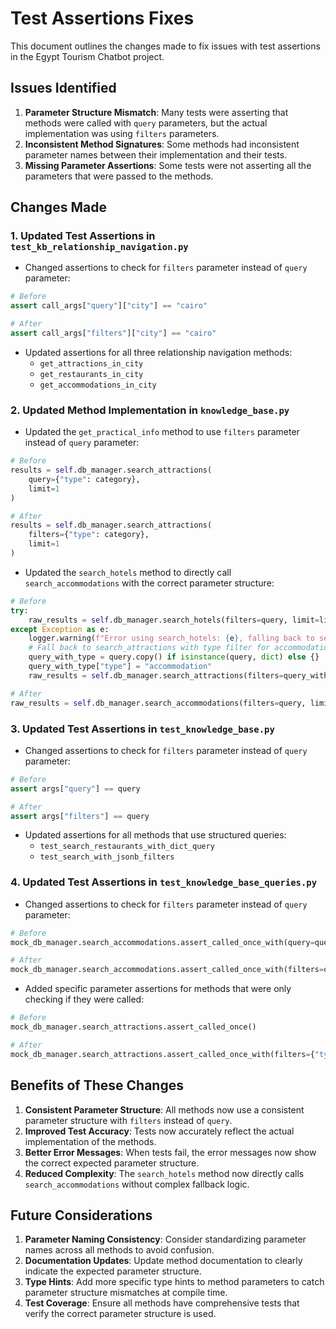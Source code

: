 # Test Assertions Fixes

This document outlines the changes made to fix issues with test assertions in the Egypt Tourism Chatbot project.

## Issues Identified

1. **Parameter Structure Mismatch**: Many tests were asserting that methods were called with `query` parameters, but the actual implementation was using `filters` parameters.
2. **Inconsistent Method Signatures**: Some methods had inconsistent parameter names between their implementation and their tests.
3. **Missing Parameter Assertions**: Some tests were not asserting all the parameters that were passed to the methods.

## Changes Made

### 1. Updated Test Assertions in `test_kb_relationship_navigation.py`

- Changed assertions to check for `filters` parameter instead of `query` parameter:

```python
# Before
assert call_args["query"]["city"] == "cairo"

# After
assert call_args["filters"]["city"] == "cairo"
```

- Updated assertions for all three relationship navigation methods:
  - `get_attractions_in_city`
  - `get_restaurants_in_city`
  - `get_accommodations_in_city`

### 2. Updated Method Implementation in `knowledge_base.py`

- Updated the `get_practical_info` method to use `filters` parameter instead of `query` parameter:

```python
# Before
results = self.db_manager.search_attractions(
    query={"type": category},
    limit=1
)

# After
results = self.db_manager.search_attractions(
    filters={"type": category},
    limit=1
)
```

- Updated the `search_hotels` method to directly call `search_accommodations` with the correct parameter structure:

```python
# Before
try:
    raw_results = self.db_manager.search_hotels(filters=query, limit=limit)
except Exception as e:
    logger.warning(f"Error using search_hotels: {e}, falling back to search_attractions with accommodations filter")
    # Fall back to search_attractions with type filter for accommodations
    query_with_type = query.copy() if isinstance(query, dict) else {}
    query_with_type["type"] = "accommodation"
    raw_results = self.db_manager.search_attractions(filters=query_with_type, limit=limit)

# After
raw_results = self.db_manager.search_accommodations(filters=query, limit=limit)
```

### 3. Updated Test Assertions in `test_knowledge_base.py`

- Changed assertions to check for `filters` parameter instead of `query` parameter:

```python
# Before
assert args["query"] == query

# After
assert args["filters"] == query
```

- Updated assertions for all methods that use structured queries:
  - `test_search_restaurants_with_dict_query`
  - `test_search_with_jsonb_filters`

### 4. Updated Test Assertions in `test_knowledge_base_queries.py`

- Changed assertions to check for `filters` parameter instead of `query` parameter:

```python
# Before
mock_db_manager.search_accommodations.assert_called_once_with(query=query, limit=limit, language=language)

# After
mock_db_manager.search_accommodations.assert_called_once_with(filters=query, limit=limit)
```

- Added specific parameter assertions for methods that were only checking if they were called:

```python
# Before
mock_db_manager.search_attractions.assert_called_once()

# After
mock_db_manager.search_attractions.assert_called_once_with(filters={"type": category}, limit=1)
```

## Benefits of These Changes

1. **Consistent Parameter Structure**: All methods now use a consistent parameter structure with `filters` instead of `query`.
2. **Improved Test Accuracy**: Tests now accurately reflect the actual implementation of the methods.
3. **Better Error Messages**: When tests fail, the error messages now show the correct expected parameter structure.
4. **Reduced Complexity**: The `search_hotels` method now directly calls `search_accommodations` without complex fallback logic.

## Future Considerations

1. **Parameter Naming Consistency**: Consider standardizing parameter names across all methods to avoid confusion.
2. **Documentation Updates**: Update method documentation to clearly indicate the expected parameter structure.
3. **Type Hints**: Add more specific type hints to method parameters to catch parameter structure mismatches at compile time.
4. **Test Coverage**: Ensure all methods have comprehensive tests that verify the correct parameter structure is used.
